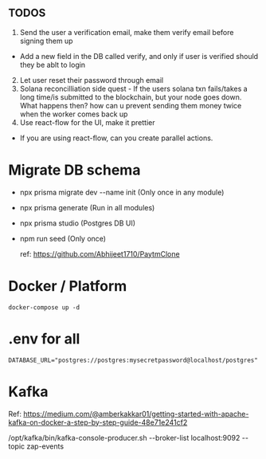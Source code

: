 ## TODOS
1. Send the user a verification email, make them verify email before signing them up
 - Add a new field in the DB called verify, and only if user is verified should they be ablt to login
2. Let user reset their password through email
3. Solana reconcilliation side quest - If the users solana txn fails/takes a long time/is submitted to the blockchain, but your node goes down. What happens then? how can u prevent sending them money twice when the worker comes back up
4. Use react-flow for the UI, make it prettier
 - If you are using react-flow, can you create parallel actions.

# Migrate DB schema
- npx prisma migrate dev --name init (Only once in any module)
- npx prisma generate (Run in all modules)
- npx prisma studio (Postgres DB UI)
- npm run seed (Only once)

    ref: https://github.com/Abhijeet1710/PaytmClone

# Docker / Platform
    docker-compose up -d

# .env for all
    DATABASE_URL="postgres://postgres:mysecretpassword@localhost/postgres"


# Kafka
Ref: https://medium.com/@amberkakkar01/getting-started-with-apache-kafka-on-docker-a-step-by-step-guide-48e71e241cf2

/opt/kafka/bin/kafka-console-producer.sh --broker-list localhost:9092 --topic zap-events
